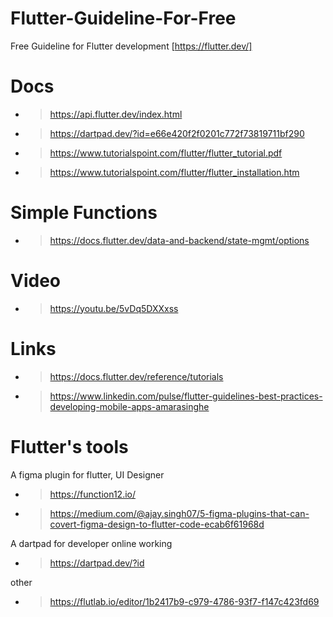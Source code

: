 # Flutter-Guideline-For-Free
Free Guideline for Flutter development [https://flutter.dev/]

# Docs
* > https://api.flutter.dev/index.html
* > https://dartpad.dev/?id=e66e420f2f0201c772f73819711bf290
* > https://www.tutorialspoint.com/flutter/flutter_tutorial.pdf
* > https://www.tutorialspoint.com/flutter/flutter_installation.htm

# Simple Functions
* > https://docs.flutter.dev/data-and-backend/state-mgmt/options

# Video
* > https://youtu.be/5vDq5DXXxss

# Links
* > https://docs.flutter.dev/reference/tutorials
* > https://www.linkedin.com/pulse/flutter-guidelines-best-practices-developing-mobile-apps-amarasinghe

# Flutter's tools
A figma plugin for flutter, UI Designer
* > https://function12.io/
* > https://medium.com/@ajay.singh07/5-figma-plugins-that-can-covert-figma-design-to-flutter-code-ecab6f61968d

A dartpad for developer online working
* > https://dartpad.dev/?id

other
* > https://flutlab.io/editor/1b2417b9-c979-4786-93f7-f147c423fd69
